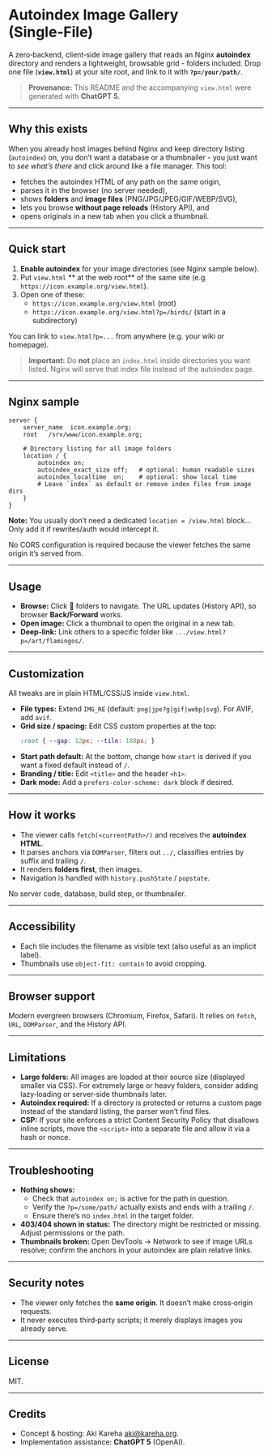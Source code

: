 # Autoindex Image Gallery (Single‑File)

A zero‑backend, client‑side image gallery that reads an Nginx **autoindex** directory and renders a lightweight, browsable grid - folders included. Drop one file (**`view.html`**) at your site root, and link to it with **`?p=/your/path/`**.

> **Provenance:** This README and the accompanying `view.html` were generated with **ChatGPT 5**.

---

## Why this exists

When you already host images behind Nginx and keep directory listing (`autoindex`) on, you don’t want a database or a thumbnailer - you just want to *see what’s there* and click around like a file manager. This tool:

- fetches the autoindex HTML of any path on the same origin,
- parses it in the browser (no server needed),
- shows **folders** and **image files** (PNG/JPG/JPEG/GIF/WEBP/SVG),
- lets you browse **without page reloads** (History API), and
- opens originals in a new tab when you click a thumbnail.

---

## Quick start

1. **Enable autoindex** for your image directories (see Nginx sample below).
2. Put `view.html` ** at the web root** of the same site (e.g. `https://icon.example.org/view.html`).
3. Open one of these:
   - `https://icon.example.org/view.html` (root)
   - `https://icon.example.org/view.html?p=/birds/` (start in a subdirectory)

You can link to `view.html?p=...` from anywhere (e.g. your wiki or homepage).

> **Important:** Do **not** place an `index.html` inside directories you want listed. Nginx will serve that index file instead of the autoindex page.

---

## Nginx sample

```nginx
server {
    server_name  icon.example.org;
    root   /srv/www/icon.example.org;

    # Directory listing for all image folders
    location / {
        autoindex on;
        autoindex_exact_size off;   # optional: human readable sizes
        autoindex_localtime  on;    # optional: show local time
        # Leave `index` as default or remove index files from image dirs
    }
}
```

**Note:** You usually don’t need a dedicated `location = /view.html` block... Only add it if rewrites/auth would intercept it.

No CORS configuration is required because the viewer fetches the same origin it’s served from.

---

## Usage

- **Browse:** Click 📁 folders to navigate. The URL updates (History API), so browser **Back/Forward** works.
- **Open image:** Click a thumbnail to open the original in a new tab.
- **Deep‑link:** Link others to a specific folder like `.../view.html?p=/art/flamingos/`.

---

## Customization

All tweaks are in plain HTML/CSS/JS inside `view.html`.

- **File types:** Extend `IMG_RE` (default: `png|jpe?g|gif|webp|svg`). For AVIF, add `avif`.
- **Grid size / spacing:** Edit CSS custom properties at the top:
  ```css
  :root { --gap: 12px; --tile: 180px; }
  ```
- **Start path default:** At the bottom, change how `start` is derived if you want a fixed default instead of `/`.
- **Branding / title:** Edit `<title>` and the header `<h1>`.
- **Dark mode:** Add a `prefers-color-scheme: dark` block if desired.

---

## How it works

- The viewer calls `fetch(<currentPath>/)` and receives the **autoindex HTML**.
- It parses anchors via `DOMParser`, filters out `../`, classifies entries by suffix and trailing `/`.
- It renders **folders first**, then images.
- Navigation is handled with `history.pushState` / `popstate`.

No server code, database, build step, or thumbnailer.

---

## Accessibility

- Each tile includes the filename as visible text (also useful as an implicit label).
- Thumbnails use `object-fit: contain` to avoid cropping.

---

## Browser support

Modern evergreen browsers (Chromium, Firefox, Safari). It relies on `fetch`, `URL`, `DOMParser`, and the History API.

---

## Limitations

- **Large folders:** All images are loaded at their source size (displayed smaller via CSS). For extremely large or heavy folders, consider adding lazy‑loading or server‑side thumbnails later.
- **Autoindex required:** If a directory is protected or returns a custom page instead of the standard listing, the parser won’t find files.
- **CSP:** If your site enforces a strict Content Security Policy that disallows inline scripts, move the `<script>` into a separate file and allow it via a hash or nonce.

---

## Troubleshooting

- **Nothing shows:**
  - Check that `autoindex on;` is active for the path in question.
  - Verify the `?p=/some/path/` actually exists and ends with a trailing `/`.
  - Ensure there’s no `index.html` in the target folder.
- **403/404 shown in status:** The directory might be restricted or missing. Adjust permissions or the path.
- **Thumbnails broken:** Open DevTools -> Network to see if image URLs resolve; confirm the anchors in your autoindex are plain relative links.

---

## Security notes

- The viewer only fetches the **same origin**. It doesn’t make cross‑origin requests.
- It never executes third‑party scripts; it merely displays images you already serve.

---

## License

MIT.

---

## Credits

- Concept & hosting: Aki Kareha <aki@kareha.org>.
- Implementation assistance: **ChatGPT 5** (OpenAI).
